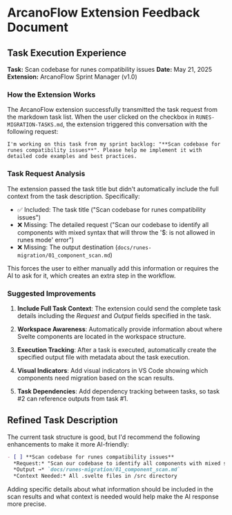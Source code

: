 # ArcanoFlow Extension Feedback Document

## Task Execution Experience

**Task:** Scan codebase for runes compatibility issues
**Date:** May 21, 2025
**Extension:** ArcanoFlow Sprint Manager (v1.0)

### How the Extension Works

The ArcanoFlow extension successfully transmitted the task request from the markdown task list. When the user clicked on the checkbox in `RUNES-MIGRATION-TASKS.md`, the extension triggered this conversation with the following request:

```
I'm working on this task from my sprint backlog: "**Scan codebase for runes compatibility issues**". Please help me implement it with detailed code examples and best practices.
```

### Task Request Analysis

The extension passed the task title but didn't automatically include the full context from the task description. Specifically:

- ✅ Included: The task title ("Scan codebase for runes compatibility issues")
- ❌ Missing: The detailed request ("Scan our codebase to identify all components with mixed syntax that will throw the '$: is not allowed in runes mode' error")
- ❌ Missing: The output destination (`docs/runes-migration/01_component_scan.md`)

This forces the user to either manually add this information or requires the AI to ask for it, which creates an extra step in the workflow.

### Suggested Improvements

1. **Include Full Task Context**: The extension could send the complete task details including the *Request* and *Output* fields specified in the task.

2. **Workspace Awareness**: Automatically provide information about where Svelte components are located in the workspace structure.

3. **Execution Tracking**: After a task is executed, automatically create the specified output file with metadata about the task execution.

4. **Visual Indicators**: Add visual indicators in VS Code showing which components need migration based on the scan results.

5. **Task Dependencies**: Add dependency tracking between tasks, so task #2 can reference outputs from task #1.

## Refined Task Description

The current task structure is good, but I'd recommend the following enhancements to make it more AI-friendly:

```markdown
- [ ] **Scan codebase for runes compatibility issues**
  *Request:* "Scan our codebase to identify all components with mixed syntax that will throw the '$: is not allowed in runes mode' error. Include file paths, issue descriptions, and a severity rating (High/Medium/Low) for each component."
  *Output →* `docs/runes-migration/01_component_scan.md`
  *Context Needed:* All .svelte files in /src directory
```

Adding specific details about what information should be included in the scan results and what context is needed would help make the AI response more precise.
